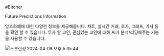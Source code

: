 #Bitcher

Future 
Predictions 
Information

암호화폐에 대한 다양한 정보를 제공해줍니다.
차트, 실시간 거래, 호가, 그래프, 기사 등을 확인 할 수 있습니다. 
투자 할 코인, 관심있는 코인에 대해 Ai가 분석/리딩해주는 기능을 사용할 수 있습니다.

![스크린샷 2024-04-08 오후 5 35 44](https://github.com/jeoungsung12/Bitcher/assets/50621327/fc48a159-01c4-46f6-aeee-0c81a29dc723)
